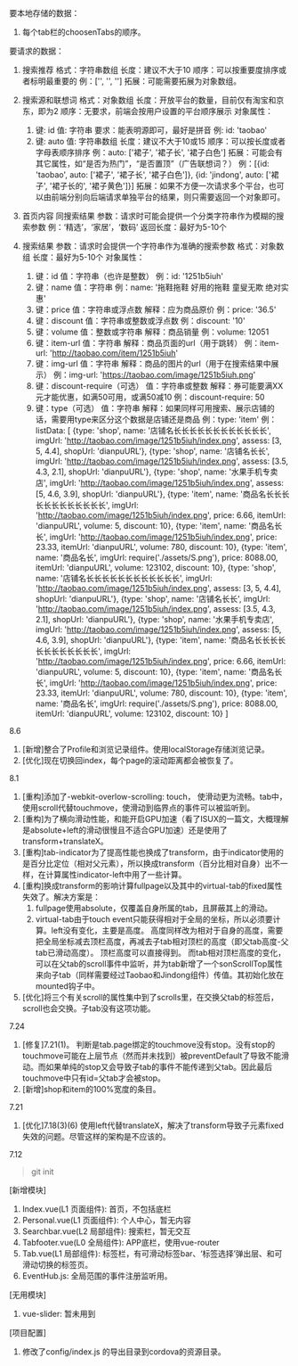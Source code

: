 要本地存储的数据：
1. 每个tab栏的choosenTabs的顺序。

要请求的数据：
1. 搜索推荐
格式：字符串数组
长度：建议不大于10
顺序：可以按重要度排序或者标明最重要的
例：['', '', '']
拓展：可能需要拓展为对象数组。

2. 搜索源和联想词
格式：对象数组
长度：开放平台的数量，目前仅有淘宝和京东，即为2
顺序：无要求，前端会按用户设置的平台顺序展示
对象属性：
    1.  键: id
        值: 字符串
        要求：能表明源即可，最好是拼音
        例: id: 'taobao'
    2.  键: auto
        值: 字符串数组
        长度：建议不大于10或15
        顺序：可以按长度或者字母表顺序排序
        例：auto: ['裙子', '裙子长', '裙子白色']
        拓展：可能会有其它属性，如“是否为热门”，“是否置顶”（广告联想词？）
例：[{id: 'taobao', auto: ['裙子', '裙子长', '裙子白色']}, {id: 'jindong', auto: ['裙子', '裙子长的', '裙子黄色']}]
拓展：如果不方便一次请求多个平台，也可以由前端分别向后端请求单独平台的结果，则只需要返回一个对象即可。

3. 首页内容
同搜索结果
参数：请求时可能会提供一个分类字符串作为模糊的搜索参数
例：‘精选’，‘家居’，‘数码’
返回长度：最好为5-10个

3. 搜索结果
参数：请求时会提供一个字符串作为准确的搜索参数
格式：对象数组
长度：最好为5-10个
对象属性：
    1.  键：id
        值：字符串（也许是整数）
        例：id: '1251b5iuh'
    2.  键：name
        值：字符串
        例：name: '拖鞋拖鞋 好用的拖鞋 童叟无欺 绝对实惠'
    3.  键：price
        值：字符串或浮点数
        解释：应为商品原价
        例：price: '36.5'
    4.  键：discount
        值：字符串或整数或浮点数
        例：discount: '10'
    5.  键：volume
        值：整数或字符串
        解释：商品销量
        例：volume: 12051
    6.  键：item-url
        值：字符串
        解释：商品页面的url（用于跳转）
        例：item-url: 'http://taobao.com/item/1251b5iuh'
    7.  键：img-url
        值：字符串
        解释：商品的图片的url（用于在搜索结果中展示）
        例：img-url: 'https://taobao.com/image/1251b5iuh.png'
    8.  键：discount-require（可选）
        值：字符串或整数
        解释：券可能要满XX元才能优惠，如满50可用，或满50减10
        例：discount-require: 50
    9.  键：type（可选）
        值：字符串
        解释：如果同样可用搜索、展示店铺的话，需要用type来区分这个数据是店铺还是商品
        例：type: 'item'
例：listData: [
        {type: 'shop', name: '店铺名长长长长长长长长长长长长', imgUrl: 'http://taobao.com/image/1251b5iuh/index.png', assess: [3, 5, 4.4], shopUrl: 'dianpuURL'},
        {type: 'shop', name: '店铺名长长', imgUrl: 'http://taobao.com/image/1251b5iuh/index.png', assess: [3.5, 4.3, 2.1], shopUrl: 'dianpuURL'},
        {type: 'shop', name: '水果手机专卖店', imgUrl: 'http://taobao.com/image/1251b5iuh/index.png', assess: [5, 4.6, 3.9], shopUrl: 'dianpuURL'},
        {type: 'item', name: '商品名长长长长长长长长长长长长', imgUrl: 'http://taobao.com/image/1251b5iuh/index.png', price: 6.66, itemUrl: 'dianpuURL', volume: 5, discount: 10},
        {type: 'item', name: '商品名长长', imgUrl: 'http://taobao.com/image/1251b5iuh/index.png', price: 23.33, itemUrl: 'dianpuURL', volume: 780, discount: 10},
        {type: 'item', name: '商品名长', imgUrl: require('./assets/S.png'), price: 8088.00, itemUrl: 'dianpuURL', volume: 123102, discount: 10},
        {type: 'shop', name: '店铺名长长长长长长长长长长长长', imgUrl: 'http://taobao.com/image/1251b5iuh/index.png', assess: [3, 5, 4.4], shopUrl: 'dianpuURL'},
        {type: 'shop', name: '店铺名长长', imgUrl: 'http://taobao.com/image/1251b5iuh/index.png', assess: [3.5, 4.3, 2.1], shopUrl: 'dianpuURL'},
        {type: 'shop', name: '水果手机专卖店', imgUrl: 'http://taobao.com/image/1251b5iuh/index.png', assess: [5, 4.6, 3.9], shopUrl: 'dianpuURL'},
        {type: 'item', name: '商品名长长长长长长长长长长长长', imgUrl: 'http://taobao.com/image/1251b5iuh/index.png', price: 6.66, itemUrl: 'dianpuURL', volume: 5, discount: 10},
        {type: 'item', name: '商品名长长', imgUrl: 'http://taobao.com/image/1251b5iuh/index.png', price: 23.33, itemUrl: 'dianpuURL', volume: 780, discount: 10},
        {type: 'item', name: '商品名长', imgUrl: require('./assets/S.png'), price: 8088.00, itemUrl: 'dianpuURL', volume: 123102, discount: 10}
      ]

8.6

1. [新增]整合了Profile和浏览记录组件。使用localStorage存储浏览记录。
2. [优化]现在切换回index，每个page的滚动距离都会被恢复了。


8.1

1. [重构]添加了-webkit-overlow-scrolling: touch， 使滑动更为流畅。tab中，使用scroll代替touchmove，使滑动到临界点的事件可以被监听到。
2. [重构]为了横向滑动性能，和能开启GPU加速（看了ISUX的一篇文，大概理解是absolute+left的滑动很慢且不适合GPU加速）还是使用了transform+translateX。
3. [重构]tab-indicator为了提高性能也换成了transform，由于indicator使用的是百分比定位（相对父元素），所以换成transform（百分比相对自身）出不一样，在计算属性indicator-left中用了一些计算。
4. [重构]换成transform的影响计算fullpage以及其中的virtual-tab的fixed属性失效了。解决方案是：
    1. fullpage使用absolute，仅覆盖自身所属的tab，且屏蔽其上的滑动。
    2. virtual-tab由于touch event只能获得相对于全局的坐标，所以必须要计算。left没有变化，主要是高度。
    高度同样改为相对于自身的高度，需要把全局坐标减去顶栏高度，再减去子tab相对顶栏的高度（即父tab高度-父tab已滑动高度）。
    顶栏高度可以直接得到。
    而tab相对顶栏高度的变化，可以在父tab的scroll事件中监听，并为tab新增了一个sonScrollTop属性来向子tab（同样需要经过Taobao和Jindong组件）传值。其初始化放在mounted钩子中。
5. [优化]将三个有关scroll的属性集中到了scrolls里，在交换父tab的标签后，scroll也会交换。子tab没有这项功能。

7.24

1.  [修复]7.21(1)。
    判断是tab.page绑定的touchmove没有stop。没有stop的touchmove可能在上层节点（然而并未找到）被preventDefault了导致不能滑动。而如果单纯的stop又会导致子tab的事件不能传递到父tab。因此最后touchmove中只有id=父tab才会被stop。
2.  [新增]shop和item的100%宽度的条目。


7.21

1.  [优化]7.18(3)(6)
    使用left代替translateX，解决了transform导致子元素fixed失效的问题。尽管这样的架构是不应该的。


7.12

> git init

[新增模块]

1. Index.vue(L1 页面组件): 首页，不包括底栏
2. Personal.vue(L1 页面组件): 个人中心，暂无内容
3. Searchbar.vue(L2 局部组件): 搜索栏，暂无交互
4. Tabfooter.vue(L0 全局组件): APP底栏，使用vue-router
5. Tab.vue(L1 局部组件): 标签栏，有可滑动标签bar、‘标签选择’弹出层、和可滑动切换的标签页。
6. EventHub.js: 全局范围的事件注册监听用。

[无用模块]

1. vue-slider: 暂未用到

[项目配置]

1. 修改了config/index.js 的导出目录到cordova的资源目录。